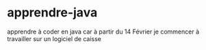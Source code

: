 # apprendre-java
apprendre à coder en java car à partir du 14 Février je commencer à travailler sur un logiciel de caisse 
